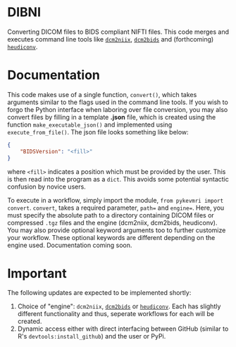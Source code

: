 # DIBNI
Converting DICOM files to BIDS compliant NIFTI files. This code merges and executes command line tools like [`dcm2niix`](https://www.nitrc.org/plugins/mwiki/index.php/dcm2nii:MainPage), [`dcm2bids`](https://unfmontreal.github.io/Dcm2Bids/3.1.1/) and (forthcoming) [`heudiconv`](https://heudiconv.readthedocs.io/en/latest/usage.html). 

# Documentation
This code makes use of a single function, `convert()`, which takes arguments similar to the flags used in the command line tools. If you wish to forgo the Python interface when laboring over file conversion, you may also convert files by filling in a template **.json** file, which is created using the function `make_executable_json()` and implemented using `execute_from_file()`. The json file looks something like below:
```json
{
    "BIDSVersion": "<fill>"
}
```
where `<fill>` indicates a position which must be provided by the user. This is then read into the program as a `dict`. This avoids some potential syntactic confusion by novice users.

To execute in a workflow, simply import the module, `from pykevmri import convert`. `convert`, takes a required parameter, `path=` and `engine=`. Here, you must specify the absolute path to a directory containing DICOM files or compressed `.tgz` files and the engine (dcm2niix, dcm2bids, heudiconv). You may also provide optional keyword arguments too to further customize your workflow. These optional keywords are different depending on the engine used. Documentation coming soon. 

# Important
The following updates are expected to be implemented shortly:
1. Choice of "engine": `dcm2niix`, [`dcm2bids`](https://unfmontreal.github.io/Dcm2Bids/3.1.1/) or [`heudiconv`](https://github.com/nipy/heudiconv). Each has slightly different functionality and thus, seperate workflows for each will be created.
2. Dynamic access either with direct interfacing between GitHub (similar to R's `devtools:install_github`) and the user or PyPi. 
